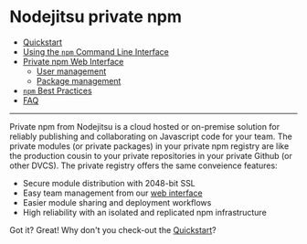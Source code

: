 # Nodejitsu private npm

* [Quickstart][quickstart]
* [Using the `npm` Command Line Interface][cli]
* [Private npm Web Interface][web-interface]
  * [User management][user-management]
  * [Package management][package-management]
* [`npm` Best Practices][best-practices]
* [FAQ][faq]

<hr>

Private npm from Nodejitsu is a cloud hosted or on-premise solution for reliably publishing and collaborating on Javascript code for your team. The private modules (or private packages) in your private npm registry are like the production cousin to your private repositories in your private Github (or other DVCS). The private registry offers the same conveience features:

* Secure module distribution with 2048-bit SSL
* Easy team management from our [web interface][web-interface]
* Easier module sharing and deployment workflows
* High reliability with an isolated and replicated npm infrastructure

Got it? Great! Why don't you check-out the [Quickstart][quickstart]?

[meta:title]: <> (Hosted Private npm)

[quickstart]: /npm/quickstart
[best-practices]: /npm/best-practices
[web-interface]: /npm/web
[user-management]: /npm/web#user-management
[package-management]: /npm/web#package-management
[cli]: /npm/cli
[faq]: /npm/faq